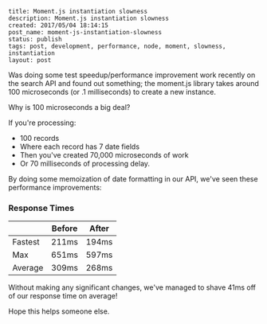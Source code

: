 ```
title: Moment.js instantiation slowness
description: Moment.js instantiation slowness
created: 2017/05/04 18:14:15
post_name: moment-js-instantiation-slowness
status: publish
tags: post, development, performance, node, moment, slowness, instantiation
layout: post
```

Was doing some test speedup/performance improvement work recently on the search API and found out something; the moment.js library takes around 100 microseconds (or .1 milliseconds) to create a new instance.

Why is 100 microseconds a big deal?

If you're processing:
 - 100 records
 - Where each record has 7 date fields
 - Then you've created 70,000 microseconds of work
 - Or 70 milliseconds of processing delay.

By doing some memoization of date formatting in our API, we've seen these performance improvements:

### Response Times

|       |Before | After |
|-------|-------|-------|
|Fastest|211ms  |194ms  |
|Max    |651ms  |597ms  |
|Average|309ms  |268ms  |


Without making any significant changes, we've managed to shave 41ms off of our response time on average!

Hope this helps someone else.
